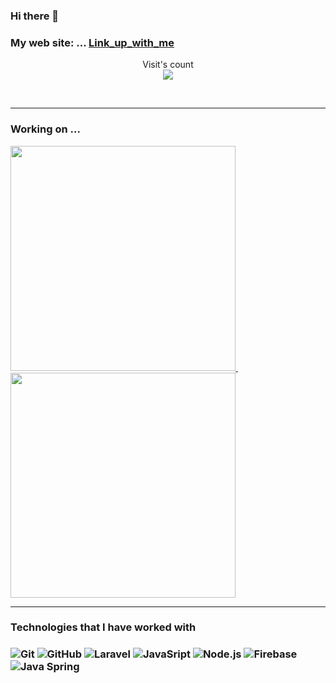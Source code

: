### Hi there 👋

### My web site: ... [Link_up_with_me](https://mulwa-website.herokuapp.com/my_site.html)



<p align="center"> 
  Visit's count<br>
  <img src="https://profile-counter.glitch.me/mulwasteveh/count.svg" />
</p>
<br>

<hr>

<h3 align="left"> Working on ...</h3>

<a href="https://github.com/mulwasteveh/Tecno_phone"> <img src="https://github-readme-stats.vercel.app/api/pin/?username=mulwasteveh&repo=Tecno_phone" width=360> </a> &nbsp; &nbsp; &nbsp; <a href="https://github.com/mulwasteveh/Snake-game"> <img src="https://github-readme-stats.vercel.app/api/pin/?username=mulwasteveh&repo=Snake-game" width=360> </a>

<hr>
<h3>Technologies that I have worked with<h3>

![Git](https://img.shields.io/badge/-Git-000000?style=flat&logo=git&logoColor=F05032)
![GitHub](https://img.shields.io/badge/-GitHub-000000?style=flat&logo=github&logoColor=FFFFFF)
![Laravel](https://img.shields.io/badge/-Laravel-000000?style=flat&logo=laravel&logoColor=FCC624)
![JavaSript](https://img.shields.io/badge/-JavaScript-000000?style=flat&logo=javascript&logoColor=339933)
![Node.js](https://img.shields.io/badge/-Node.js-000000?style=flat&logo=node.js&logoColor=339933)
![Firebase](https://img.shields.io/badge/-Firebase-000000?style=flat&logo=firebase&logoColor=61DAFB)
![Java Spring](https://img.shields.io/badge/-Spring-000000?style=flat&logo=spring&logoColor=6DB33F)
